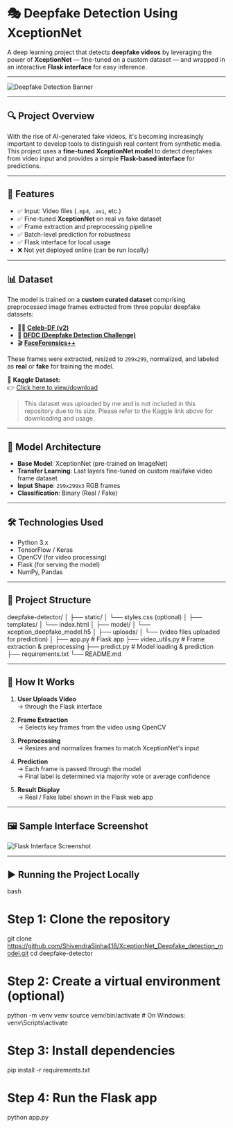 # 🎭 Deepfake Detection Using XceptionNet

A deep learning project that detects **deepfake videos** by leveraging the power of **XceptionNet** — fine-tuned on a custom dataset — and wrapped in an interactive **Flask interface** for easy inference.

---

![Deepfake Detection Banner](https://www.google.com/url?sa=i&url=https%3A%2F%2Fwww.linkedin.com%2Fpulse%2Fdeep-deepfake-crisis-emergence-new-industry-combat-himanshu-bhangre-32x9c&psig=AOvVaw2WWajd3vMf6-fUq8m9K8ot&ust=1750570200561000&source=images&cd=vfe&opi=89978449&ved=0CBQQjRxqFwoTCIisybvkgY4DFQAAAAAdAAAAABAE)

---

## 🔍 Project Overview

With the rise of AI-generated fake videos, it's becoming increasingly important to develop tools to distinguish real content from synthetic media. This project uses a **fine-tuned XceptionNet model** to detect deepfakes from video input and provides a simple **Flask-based interface** for predictions.

---

## 🚀 Features

- ✅ Input: Video files (`.mp4`, `.avi`, etc.)
- ✅ Fine-tuned **XceptionNet** on real vs fake dataset
- ✅ Frame extraction and preprocessing pipeline
- ✅ Batch-level prediction for robustness
- ✅ Flask interface for local usage
- ❌ Not yet deployed online (can be run locally)
---
## 📊 Dataset

The model is trained on a **custom curated dataset** comprising preprocessed image frames extracted from three popular deepfake datasets:

- 🧑‍🎤 **[Celeb-DF (v2)](https://github.com/yuezunli/Celeb-DF)**  
- 🧪 **[DFDC (Deepfake Detection Challenge)](https://www.kaggle.com/c/deepfake-detection-challenge)**  
- 🎬 **[FaceForensics++](https://github.com/ondyari/FaceForensics)**

These frames were extracted, resized to `299x299`, normalized, and labeled as **real** or **fake** for training the model.

📁 **Kaggle Dataset:**  
👉 [Click here to view/download](https://www.kaggle.com/datasets/shivendrasinha/combined-datasetdfdcceleb-dfff)

> This dataset was uploaded by me and is not included in this repository due to its size. Please refer to the Kaggle link above for downloading and usage.

---

## 🧠 Model Architecture

- **Base Model**: XceptionNet (pre-trained on ImageNet)
- **Transfer Learning**: Last layers fine-tuned on custom real/fake video frame dataset
- **Input Shape**: `299x299x3` RGB frames
- **Classification**: Binary (Real / Fake)

---

## 🛠️ Technologies Used

- Python 3.x
- TensorFlow / Keras
- OpenCV (for video processing)
- Flask (for serving the model)
- NumPy, Pandas

---

## 📁 Project Structure

deepfake-detector/
│
├── static/
│ └── styles.css (optional)
│
├── templates/
│ └── index.html
│
├── model/
│ └── xception_deepfake_model.h5
│
├── uploads/
│ └── (video files uploaded for prediction)
│
├── app.py # Flask app
├── video_utils.py # Frame extraction & preprocessing
├── predict.py # Model loading & prediction
├── requirements.txt
└── README.md

---

## 🧪 How It Works

1. **User Uploads Video**  
   → through the Flask interface

2. **Frame Extraction**  
   → Selects key frames from the video using OpenCV

3. **Preprocessing**  
   → Resizes and normalizes frames to match XceptionNet's input

4. **Prediction**  
   → Each frame is passed through the model  
   → Final label is determined via majority vote or average confidence

5. **Result Display**  
   → Real / Fake label shown in the Flask web app

---

## 🖼️ Sample Interface Screenshot

![Flask Interface Screenshot](images/interface_sample.png)

---

## ▶️ Running the Project Locally

bash
# Step 1: Clone the repository
git clone https://github.com/ShivendraSinha418/XceptionNet_Deepfake_detection_model.git
cd deepfake-detector

# Step 2: Create a virtual environment (optional)
python -m venv venv
source venv/bin/activate  # On Windows: venv\Scripts\activate

# Step 3: Install dependencies
pip install -r requirements.txt

# Step 4: Run the Flask app
python app.py
